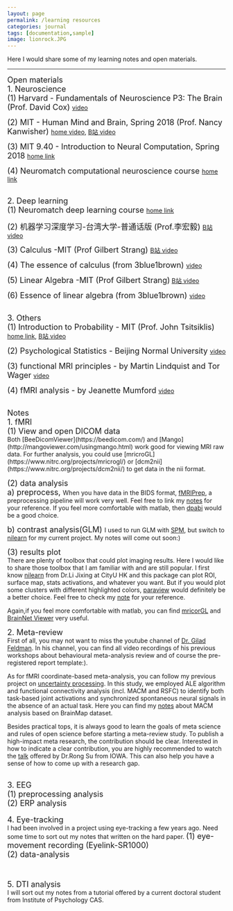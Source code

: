 ```yaml
---
layout: page
permalink: /learning resources
categories: journal
tags: [documentation,sample]
image: lionrock.JPG
---
```


Here I would share some of my learning notes and open materials. <br>

---
<font size="4.5"> Open materials </font> <br>
<font size="4.5"> 1. Neuroscience </font> <br>
<font size="4"> (1) Harvard - Fundamentals of Neuroscience P3: The Brain (Prof. David Cox) </font> 
[video](https://www.bilibili.com/video/av41830186/?p=1) <br>

<font size="4"> (2) MIT - Human Mind and Brain, Spring 2018 (Prof. Nancy Kanwisher) </font> 
[home video](https://nancysbraintalks.mit.edu/course/9-11-the-human-brain), [B站 video](https://www.bilibili.com/video/av24615914/?p=1) <br>

<font size="4"> (3) MIT 9.40 - Introduction to Neural Computation, Spring 2018 </font> 
[home link](https://ocw.mit.edu/courses/9-40-introduction-to-neural-computation-spring-2018/) <br>

<font size="4"> (4) Neuromatch computational neuroscience course </font> 
[home link](https://compneuro.neuromatch.io/tutorials/intro.html) <br>
<br>

<font size="4.5"> 2. Deep learning </font> <br>
<font size="4"> (1) Neuromatch deep learning course </font> 
[home link](https://deeplearning.neuromatch.io/tutorials/intro.html) <br>

<font size="4"> (2) 机器学习深度学习-台湾大学-普通话版 (Prof.李宏毅) </font> 
[B站 video](https://www.bilibili.com/video/BV1JE411g7XF)<br>

<font size="4"> (3) Calculus -MIT (Prof Gilbert Strang) </font> 
[B站 video](https://www.bilibili.com/video/BV18z411b731) <br>
 
<font size="4"> (4) The essence of calculus (from 3blue1brown) </font> 
[video](https://www.youtube.com/watch?v=WUvTyaaNkzM&list=PLZHQObOWTQDMsr9K-rj53DwVRMYO3t5Yr)  <br>

<font size="4"> (5) Linear Algebra -MIT (Prof Gilbert Strang)</font> 
[B站 video](https://www.bilibili.com/video/BV1at411d79w) <br>

<font size="4"> (6) Essence of linear algebra (from 3blue1brown) </font> 
[video](https://www.youtube.com/watch?v=fNk_zzaMoSs&list=PLZHQObOWTQDPD3MizzM2xVFitgF8hE_ab)  <br>
<br>

<font size="4.5"> 3. Others </font> <br>
<font size="4"> (1) Introduction to Probability - MIT (Prof. John Tsitsiklis) </font> 
[home link](https://ocw.mit.edu/courses/res-6-012-introduction-to-probability-spring-2018/), [B站 video](https://www.bilibili.com/video/BV1LE411B7ir) <br>

<font size="4"> (2) Psychological Statistics - Beijing Normal University </font> 
[video](https://www.youtube.com/playlist?list=PLNybgro6DM2H7mmTV7eBBH-0nW7rtrypo) <br>

<font size="4"> (3) functional MRI principles - by Martin Lindquist and Tor Wager </font> 
[video](https://www.youtube.com/@principlesoffmri6920) <br>

<font size="4"> (4) fMRI analysis - by Jeanette Mumford </font> 
[video](https://www.youtube.com/@mumfordbrainstats/playlists) <br>

<br>
<font size="4.5"> Notes </font> <br>
<font size="4.5">  1. fMRI </font> <br>
<font size="4"> (1) View and open DICOM data </font>  <br>
Both [BeeDicomViewer](https://beedicom.com/) and [Mango](http://mangoviewer.com/usingmango.html) work good for viewing MRI raw data. 
For further analysis, you could use [mricroGL](https://www.nitrc.org/projects/mricrogl/) or [dcm2nii](https://www.nitrc.org/projects/dcm2nii/) to get data in the nii format.

<font size="4"> (2) data analysis </font>  <br>
<font size="4"> a) preprocess,  </font>
When you have data in the BIDS format, [fMRIPrep](https://fmriprep.org/en/stable/), a preprocessing pipeline will work very well. Feel free to link my [notes](https://www.evernote.com/shard/s721/sh/c0f52dc3-a373-afc1-d57c-da19eb7e8ae2/hn3E1th6vOlWhKrLNENrQtWp6H85a-ejgoelDlEN6Zj4vieru_2fIXZrrg) for your reference. 
If you feel more comfortable with matlab, then [dpabi](http://rfmri.org/DPABI) would be a good choice.

<font size="4"> b) contrast analysis(GLM) </font>
I used to run GLM with [SPM](https://www.fil.ion.ucl.ac.uk/spm/course/slides23-oct/), but switch to [nilearn](https://nilearn.github.io/stable/index.html) for my current project. My notes will come out soon:) <br>

<font size="4">(3) results plot </font> <br>
There are plenty of toolbox that could plot imaging results. Here I would like to share those toolbox that I am familiar with and are still popular.
I first know [nilearn](https://nilearn.github.io/stable/plotting/index.html) from Dr.Li Jixing at CityU HK and this package can plot ROI, surface map, stats activations, and whatever you want. But if you would plot some clusters with different highlighted colors, [paraview](https://docs.paraview.org/en/latest/) would definitely be a better choice. Feel free to check my [note](https://www.notion.so/ParaView-for-plotting-cluster-activation-4c6d74afee8640649330c83957a6ffec?pvs=4) for your reference.

Again,if you feel more comfortable with matlab, you can find [mricorGL](https://www.nitrc.org/projects/mricrogl) and [BrainNet Viewer](https://www.nitrc.org/projects/bnv/) very useful.


<font size="4.5">  2. Meta-review </font> <br>
First of all, you may not want to miss the youtube channel of [Dr. Gilad Feldman](https://www.youtube.com/@GiladFeldmanScience/playlists). In his channel, you can find all video recordings of his previous workshops about behavioural meta-analysis review and of course the pre-registered report template:). 

As for fMRI coordinate-based meta-analysis, you can follow my previous project on [uncertainty processing](https://www.sciencedirect.com/science/article/pii/S1053811921003864). In this study, we employed ALE algorithm and functional connectivity analysis (incl. MACM and RSFC) to identify both task-based joint activations and synchronized spontaneous neural signals in the absence of an actual task. Here you can find my [notes](https://www.evernote.com/shard/s721/sh/a709bb6c-d8aa-d3a8-7f11-ba7194ff1cca/rcclWe5Cvk7UT_XObTR9rSagqOFU93kXmz_XlZPR_DyIP9Mf_GikTtdRPQ) about MACM analysis based on BrainMap dataset.

Besides practical tops, it is always good to learn the goals of meta science and rules of open science before starting a meta-review study.
To publish a high-impact meta research, the contribution should be clear. Interested in how to indicate a clear contribution, you are highly recommended to watch the [talk](https://github.com/wu-shuyi/meta-analysis_behavioural) offered by Dr.Rong Su from IOWA. This can also help you have a sense of how to come up with a research gap. <br>


<br>
<font size="4.5">  3. EEG </font> <br>
<font size="4"> (1) preprocessing analysis </font> <br>
<font size="4"> (2) ERP analysis </font> <br>


<br>
<font size="4.5">  4. Eye-tracking </font> <br>
I had been involved in a project using eye-tracking a few years ago. Need some time to sort out my notes that written on the hard paper. 
<font size="4"> (1) eye-movement recording (Eyelink-SR1000) </font> <br>
<font size="4"> (2) data-analysis </font> <br>
<br>
<br>

<font size="4.5"> 5. DTI analysis </font> <br>
I will sort out my notes from a tutorial offered by a current doctoral student from Institute of Psychology CAS.


 